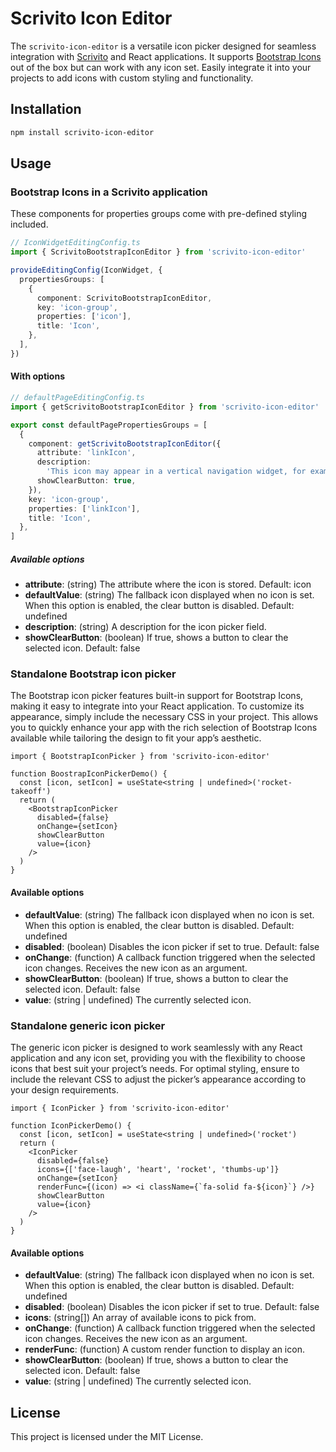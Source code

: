# Scrivito Icon Editor

The `scrivito-icon-editor` is a versatile icon picker designed for seamless integration with [Scrivito](https://www.scrivito.com) and React applications. It supports [Bootstrap Icons](https://icons.getbootstrap.com) out of the box but can work with any icon set. Easily integrate it into your projects to add icons with custom styling and functionality.

## Installation

```sh
npm install scrivito-icon-editor
```

## Usage

### Bootstrap Icons in a Scrivito application

These components for properties groups come with pre-defined styling included.

```ts
// IconWidgetEditingConfig.ts
import { ScrivitoBootstrapIconEditor } from 'scrivito-icon-editor'

provideEditingConfig(IconWidget, {
  propertiesGroups: [
    {
      component: ScrivitoBootstrapIconEditor,
      key: 'icon-group',
      properties: ['icon'],
      title: 'Icon',
    },
  ],
})
```

#### With options

```ts
// defaultPageEditingConfig.ts
import { getScrivitoBootstrapIconEditor } from 'scrivito-icon-editor'

export const defaultPagePropertiesGroups = [
  {
    component: getScrivitoBootstrapIconEditor({
      attribute: 'linkIcon',
      description:
        'This icon may appear in a vertical navigation widget, for example.',
      showClearButton: true,
    }),
    key: 'icon-group',
    properties: ['linkIcon'],
    title: 'Icon',
  },
]
```

##### Available options

- **attribute**: (string) The attribute where the icon is stored. Default: icon
- **defaultValue**: (string) The fallback icon displayed when no icon is set. When this option is enabled, the clear button is disabled. Default: undefined
- **description**: (string) A description for the icon picker field.
- **showClearButton**: (boolean) If true, shows a button to clear the selected icon. Default: false

### Standalone Bootstrap icon picker

The Bootstrap icon picker features built-in support for Bootstrap Icons, making it easy to integrate into your React application. To customize its appearance, simply include the necessary CSS in your project. This allows you to quickly enhance your app with the rich selection of Bootstrap Icons available while tailoring the design to fit your app’s aesthetic.

```tsx
import { BootstrapIconPicker } from 'scrivito-icon-editor'

function BoostrapIconPickerDemo() {
  const [icon, setIcon] = useState<string | undefined>('rocket-takeoff')
  return (
    <BootstrapIconPicker
      disabled={false}
      onChange={setIcon}
      showClearButton
      value={icon}
    />
  )
}
```

#### Available options

- **defaultValue**: (string) The fallback icon displayed when no icon is set. When this option is enabled, the clear button is disabled. Default: undefined
- **disabled**: (boolean) Disables the icon picker if set to true. Default: false
- **onChange**: (function) A callback function triggered when the selected icon changes. Receives the new icon as an argument.
- **showClearButton**: (boolean) If true, shows a button to clear the selected icon. Default: false
- **value**: (string | undefined) The currently selected icon.

### Standalone generic icon picker

The generic icon picker is designed to work seamlessly with any React application and any icon set, providing you with the flexibility to choose icons that best suit your project’s needs. For optimal styling, ensure to include the relevant CSS to adjust the picker’s appearance according to your design requirements.

```tsx
import { IconPicker } from 'scrivito-icon-editor'

function IconPickerDemo() {
  const [icon, setIcon] = useState<string | undefined>('rocket')
  return (
    <IconPicker
      disabled={false}
      icons={['face-laugh', 'heart', 'rocket', 'thumbs-up']}
      onChange={setIcon}
      renderFunc={(icon) => <i className={`fa-solid fa-${icon}`} />}
      showClearButton
      value={icon}
    />
  )
}
```

#### Available options

- **defaultValue**: (string) The fallback icon displayed when no icon is set. When this option is enabled, the clear button is disabled. Default: undefined
- **disabled**: (boolean) Disables the icon picker if set to true. Default: false
- **icons**: (string[]) An array of available icons to pick from.
- **onChange**: (function) A callback function triggered when the selected icon changes. Receives the new icon as an argument.
- **renderFunc**: (function) A custom render function to display an icon.
- **showClearButton**: (boolean) If true, shows a button to clear the selected icon. Default: false
- **value**: (string | undefined) The currently selected icon.

## License

This project is licensed under the MIT License.

